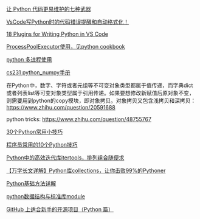 
[让 Python 代码更易维护的七种武器](https://zhuanlan.zhihu.com/p/45671766)

[VsCode写Python时的代码错误提醒和自动格式化！](https://blog.csdn.net/Mrs_chens/article/details/102566018)

[18 Plugins for Writing Python in VS Code](https://switowski.com/blog/18-plugins-for-python-in-vscode)

[ProcessPoolExecutor使用，见python cookbook](https://python3-cookbook.readthedocs.io/zh_CN/latest/c12/p08_perform_simple_parallel_programming.html?highlight=ProcessPoolExecutor)

[python 多进程使用](https://docs.python.org/zh-cn/3/library/concurrent.futures.html)


[cs231 python_numpy手册](https://xuepro.github.io/2018/05/09/Python-Numpy-Tutoria/)

在Python中，数字、字符或者元组等不可变对象类型都属于值传递，而字典dict或者列表list等可变对象类型属于引用传递。如果要想修改新赋值后原对象不变，则需要用到python的copy模块，即对象拷贝。对象拷贝又包含浅拷贝和深拷贝： https://www.zhihu.com/question/20591688

python tricks: https://www.zhihu.com/question/48755767

[30个Python常用小技巧](https://www.pythontab.com/html/2018/pythonjichu_0917/1351.html)

[程序员常用的10个Python技巧](https://zhuanlan.zhihu.com/p/341547966)

[Python中的高效迭代库itertools，排列组合随便求](https://zhuanlan.zhihu.com/p/349856235)

[【万字长文详解】Python库collections，让你击败99%的Pythoner](https://zhuanlan.zhihu.com/p/343747724)

[Python基础方法详解](https://www.zhihu.com/column/c_1333396693417222144)

[python数据结构与标准库module](https://github.com/yongxinz/tech-blog)


[GitHub 上适合新手的开源项目（Python 篇）](https://zhuanlan.zhihu.com/p/280039778?utm_source=qq)
